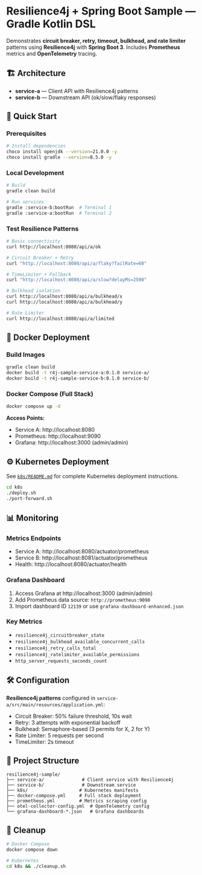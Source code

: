 # Resilience4j + Spring Boot Sample — Gradle Kotlin DSL

Demonstrates **circuit breaker, retry, timeout, bulkhead, and rate limiter** patterns using **Resilience4j** with **Spring Boot 3**. Includes **Prometheus** metrics and **OpenTelemetry** tracing.

## 🏗️ Architecture

- **service-a** — Client API with Resilience4j patterns
- **service-b** — Downstream API (ok/slow/flaky responses)

## 🚀 Quick Start

### Prerequisites
```bash
# Install dependencies
choco install openjdk --version=21.0.0 -y
choco install gradle --version=8.5.0 -y
```

### Local Development
```bash
# Build
gradle clean build

# Run services
gradle :service-b:bootRun  # Terminal 1
gradle :service-a:bootRun  # Terminal 2
```

### Test Resilience Patterns
```bash
# Basic connectivity
curl http://localhost:8080/api/a/ok

# Circuit Breaker + Retry
curl "http://localhost:8080/api/a/flaky?failRate=60"

# TimeLimiter + Fallback
curl "http://localhost:8080/api/a/slow?delayMs=2500"

# Bulkhead isolation
curl http://localhost:8080/api/a/bulkhead/x
curl http://localhost:8080/api/a/bulkhead/y

# Rate Limiter
curl http://localhost:8080/api/a/limited
```

## 🐳 Docker Deployment

### Build Images
```bash
gradle clean build
docker build -t r4j-sample-service-a:0.1.0 service-a/
docker build -t r4j-sample-service-b:0.1.0 service-b/
```

### Docker Compose (Full Stack)
```bash
docker compose up -d
```

**Access Points:**
- Service A: http://localhost:8080
- Prometheus: http://localhost:9090
- Grafana: http://localhost:3000 (admin/admin)

## ⚙️ Kubernetes Deployment

See [`k8s/README.md`](k8s/README.md) for complete Kubernetes deployment instructions.

```bash
cd k8s
./deploy.sh
./port-forward.sh
```

## 📊 Monitoring

### Metrics Endpoints
- Service A: http://localhost:8080/actuator/prometheus
- Service B: http://localhost:8081/actuator/prometheus
- Health: http://localhost:8080/actuator/health

### Grafana Dashboard
1. Access Grafana at http://localhost:3000 (admin/admin)
2. Add Prometheus data source: `http://prometheus:9090`
3. Import dashboard ID `12139` or use `grafana-dashboard-enhanced.json`

### Key Metrics
- `resilience4j_circuitbreaker_state`
- `resilience4j_bulkhead_available_concurrent_calls`
- `resilience4j_retry_calls_total`
- `resilience4j_ratelimiter_available_permissions`
- `http_server_requests_seconds_count`

## 🛠️ Configuration

**Resilience4j patterns** configured in `service-a/src/main/resources/application.yml`:
- Circuit Breaker: 50% failure threshold, 10s wait
- Retry: 3 attempts with exponential backoff
- Bulkhead: Semaphore-based (3 permits for X, 2 for Y)
- Rate Limiter: 5 requests per second
- TimeLimiter: 2s timeout

## 📁 Project Structure

```
resilience4j-sample/
├── service-a/              # Client service with Resilience4j
├── service-b/              # Downstream service
├── k8s/                   # Kubernetes manifests
├── docker-compose.yml     # Full stack deployment
├── prometheus.yml         # Metrics scraping config
├── otel-collector-config.yml  # OpenTelemetry config
└── grafana-dashboard-*.json   # Grafana dashboards
```

## 🧹 Cleanup

```bash
# Docker Compose
docker compose down

# Kubernetes
cd k8s && ./cleanup.sh
```